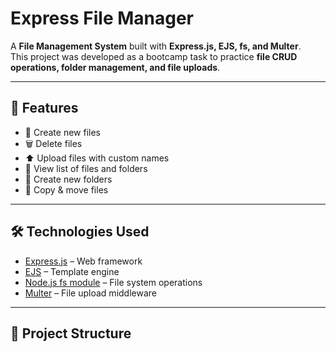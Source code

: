 # Express File Manager

A **File Management System** built with **Express.js, EJS, fs, and Multer**.  
This project was developed as a bootcamp task to practice **file CRUD operations, folder management, and file uploads**.

---

## 🚀 Features
- 📂 Create new files
- 🗑️ Delete files
- ⬆️ Upload files with custom names
- 📜 View list of files and folders
- 📁 Create new folders
- 🔄 Copy & move files

---

## 🛠️ Technologies Used
- [Express.js](https://expressjs.com/) – Web framework
- [EJS](https://ejs.co/) – Template engine
- [Node.js fs module](https://nodejs.org/api/fs.html) – File system operations
- [Multer](https://github.com/expressjs/multer) – File upload middleware

---

## 📂 Project Structure
